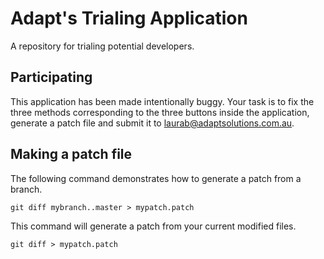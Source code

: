 # Adapt's Trialing Application
A repository for trialing potential developers.

## Participating
This application has been made intentionally buggy. Your task is to fix the three methods corresponding to the three buttons inside the application,
generate a patch file and submit it to laurab@adaptsolutions.com.au.

## Making a patch file
The following command demonstrates how to generate a patch from a branch.
```
git diff mybranch..master > mypatch.patch
```
This command will generate a patch from your current modified files.
```
git diff > mypatch.patch
```
